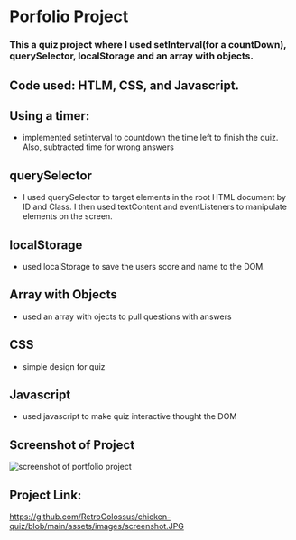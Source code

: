 # Porfolio Project

  ### This a quiz project where I used setInterval(for a countDown), querySelector, localStorage and an array with objects.  

  ## Code used: HTLM, CSS, and Javascript.

  ## Using a timer:

   * implemented setinterval to countdown the time left to finish the quiz. Also, subtracted time for wrong answers
   

  ## querySelector

   * I used querySelector to target elements in the root HTML document by ID and Class.  I then used textContent and eventListeners to manipulate elements on the screen.
   
  ## localStorage

   * used localStorage to save the users score and name to the DOM.

  ## Array with Objects

   * used an array with ojects to pull questions with answers

  ## CSS

  * simple design for quiz

  ## Javascript

  * used javascript to make quiz interactive thought the DOM
   

   ## Screenshot of Project
   ![screenshot of portfolio project]()

   ## Project Link:

   <https://github.com/RetroColossus/chicken-quiz/blob/main/assets/images/screenshot.JPG>